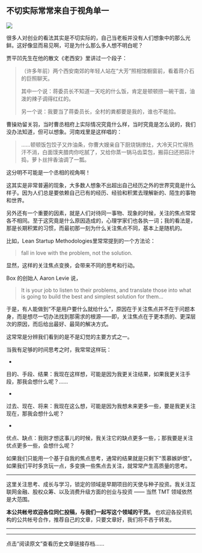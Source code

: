 ## 不切实际常常来自于视角单一
 ![](http://mmbiz.qpic.cn/mmbiz/BDcu2rMySicrd3e7FPjJVW6CjdkQj2jxoxcnvJkTKhRpmKpSSKbajLGeyfNCfNlZxKnOWdZWECON6UKAExvYcpg/640?wx_fmt=jpeg&wxfrom=5)
<head><meta http-equiv="Content-Type" content="text/html; charset=utf-8"></head>
很多人对创业的看法其实是不切实际的，自己当老板并没有人们想象中的那么光鲜。这好像显而易见啊，可是为什么那么多人想不明白呢？

贾平凹先生在他的散文《老西安》里讲过一个段子：

> （许多年前）两个西安南郊的年轻人站在“大芳”照相馆橱窗前，看着蒋介石的巨照聊天。
> 
> 其中一个说：蒋委员长不知道一天吃的什么饭，肯定是顿顿捞一碗干面，油泼的辣子调得红红的。
> 
> 另一个说：我要当了蒋委员长，全村的粪都要是我的，谁也不能拾。

曹操劝留关羽，当时曹丞相府上实际情况究竟什么样，当时究竟是怎么说的，我们没办法知道，但可以想象。河南戏里是这样唱的：

> ……顿顿饭包饺子又炸油条，你曹大嫂亲自下厨烧锅燎灶，大冷天只忙得热汗不消，白面馍夹腊肉你吃腻了，又给你蒸一锅马齿菜包，搬蒜臼还把蒜汁捣，萝卜丝拌香油调了一瓢。

这分明不可能是一个丞相的视角啊！

这其实是非常普遍的现象，大多数人想象不出超出自己经历之外的世界究竟是什么样子。因为人们总是要依赖自己已有的经历、经验和积累去理解新的、陌生的事物和世界。



另外还有一个重要的因素，就是人们对待同一事物、现象的时候，关注的焦点常常各不相同。至于这究竟是什么原因造成的，心理学家们也各执一词；我的看法是，那是长期积累的习惯，而最初那一刻为什么关注焦点不同，基本上是随机的。

比如，Lean Startup Methodologies里常常提到的一个方法论：

> fall in love with the problem, not the solution.

显然，这样的关注焦点变换，会带来不同的思考和行动。

Box 的创始人 Aaron Levie 说，

> It is your job to listen to their problems, and translate those into what is going to build the best and simplest solution for them...

于是，有人能做到“不是用户要什么就给什么”，原因在于关注焦点并不在于问题本身，而是想尽一切办法找到那需求的根源——即，关注焦点在于更本质的、更深层次的原因，而后给出最好、最简的解决方式。

这常常是分辨我们看到的是不是幻觉的主要方式之一。



当我有足够的时间思考之时，我常常这样玩：

- 

目的、手段、结果：我现在这样想，可能是因为我更关注结果，如果我更关注手段，那我会想什么呢？……

- 

过去、现在、将来：我现在这么想，可能是因为我想未来更多一些，要是我更关注现在，那我会想什么呢？

- 

优点、缺点：我刚才想这事儿的时候，我关注它的缺点更多一些，；那我要是关注优点更多一些，会想什么呢？

如果我们只能用一个基于自我的焦点思考，通常的结果就是只剩下“羡慕嫉妒恨”。如果我们平时多贪玩一点，多变换一些焦点去关注，就常常产生高质量的思考。

* * *

这里关注思考、成长与学习，锁定的领域是早期项目的天使与种子投资。我关注互联网金融、股权众筹、以及消费升级方面的创业与投资 —— 当然 TMT 领域依然是大范围。

**本公共帐号欢迎各位同仁投稿，与我们一起写这个领域的干货。** 也欢迎各投资机构的公共帐号合作，推荐自己的文章，只要文章好，我们将不吝于转发。



* * *



* * *

点击“阅读原文”查看历史文章链接存档……

